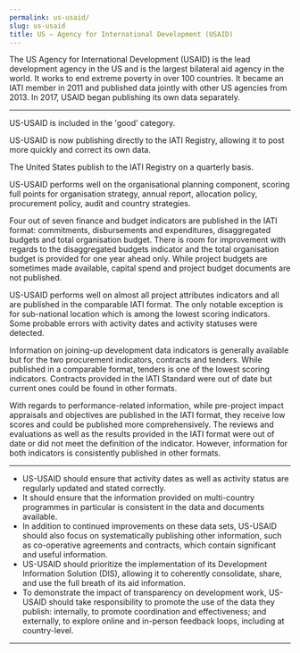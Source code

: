 ```yaml
---
permalink: us-usaid/
slug: us-usaid
title: US – Agency for International Development (USAID)
---
```


The US Agency for International Development (USAID) is the lead development agency in the US and is the largest bilateral aid agency in the world. It works to end extreme poverty in over 100 countries. It became an IATI member in 2011 and published data jointly with other US agencies from 2013. In 2017, USAID began publishing its own data separately.

---

US-USAID is included in the 'good' category.

US-USAID is now publishing directly to the IATI Registry, allowing it to post more quickly and correct its own data.

The United States publish to the IATI Registry on a quarterly basis.

US-USAID performs well on the organisational planning component, scoring full points for organisation strategy, annual report, allocation policy, procurement policy, audit and country strategies.

Four out of seven finance and budget indicators are published in the IATI format: commitments, disbursements and expenditures, disaggregated budgets and total organisation budget. There is room for improvement with regards to the disaggregated budgets indicator and the total organisation budget is provided for one year ahead only. While project budgets are sometimes made available, capital spend and project budget documents are not published.

US-USAID performs well on almost all project attributes indicators and all are published in the comparable IATI format. The only notable exception is for sub-national location which is among the lowest scoring indicators. Some probable errors with activity dates and activity statuses were detected.

Information on joining-up development data indicators is generally available but for the two procurement indicators, contracts and tenders. While published in a comparable format, tenders is one of the lowest scoring indicators. Contracts provided in the IATI Standard were out of date but current ones could be found in other formats.

With regards to performance-related information, while pre-project impact appraisals and objectives are published in the IATI format, they receive low scores and could be published more comprehensively. The reviews and evaluations as well as the results provided in the IATI format were out of date or did not meet the definition of the indicator. However, information for both indicators is consistently published in other formats.

---

 * US-USAID should ensure that activity dates as well as activity status are regularly updated and stated correctly.
 * It should ensure that the information provided on multi-country programmes in particular is consistent in the data and documents available.
 * In addition to continued improvements on these data sets, US-USAID should also focus on systematically publishing other information, such as co-operative agreements and contracts, which contain significant and useful information.
 * US-USAID should prioritize the implementation of its Development Information Solution (DIS), allowing it to coherently consolidate, share, and use the full breath of its aid information.
 * To demonstrate the impact of transparency on development work, US-USAID should take responsibility to promote the use of the data they publish: internally, to promote coordination and effectiveness; and externally, to explore online and in-person feedback loops, including at country-level.

---

